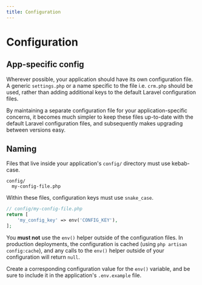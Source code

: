 ```yaml
---
title: Configuration
---
```


# Configuration

## App-specific config

Wherever possible, your application should have its own configuration file. A generic `settings.php` or a name specific to the file i.e. `crm.php` should be used, rather than adding additional keys to the default Laravel configuration files.

By maintaining a separate configuration file for your application-specific concerns, it becomes much simpler to keep these files up-to-date with the default Laravel configuration files, and subsequently makes upgrading between versions easy.

## Naming

Files that live inside your application's `config/` directory must use kebab-case.

```
config/
  my-config-file.php
```

Within these files, configuration keys must use `snake_case`.

```php
// config/my-config-file.php
return [
    'my_config_key' => env('CONFIG_KEY'),
];
```

You **must not** use the `env()` helper outside of the configuration files. In production deployments, the configuration is cached (using `php artisan config:cache`), and any calls to the `env()` helper outside of your configuration will return `null`.

Create a corresponding configuration value for the `env()` variable, and be sure to include it in the application's `.env.example` file.
